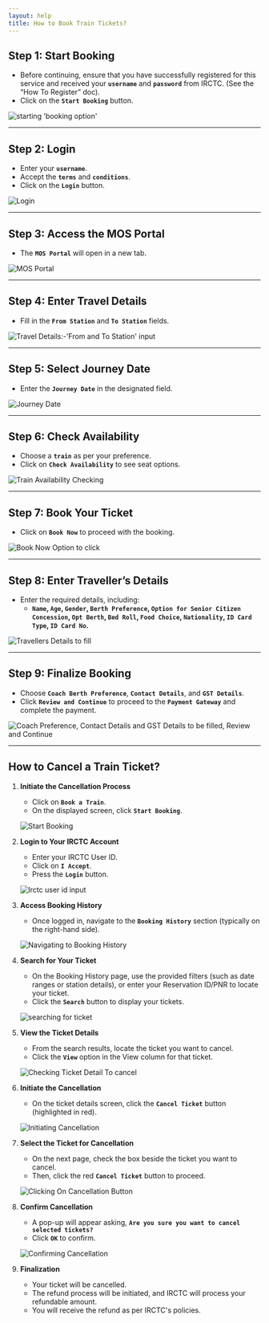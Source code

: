 ```yaml
---
layout: help
title: How to Book Train Tickets?
---
```


## Step 1: Start Booking

- Before continuing, ensure that you have successfully registered for this service and received your **`username`** and **`password`** from IRCTC. (See the “How To Register” doc).
- Click on the **`Start Booking`** button.

![starting 'booking option'](/empages/images/help/train_booking/1.png)

---

## Step 2: Login

- Enter your **`username`**.
- Accept the **`terms`** and **`conditions`**.
- Click on the **`Login`** button.

![Login](/empages/images/help/train_booking/2.png)

---

## Step 3: Access the MOS Portal

- The **`MOS Portal`** will open in a new tab.

![MOS Portal](/empages/images/help/train_booking/3.png)

---

## Step 4: Enter Travel Details

- Fill in the **`From Station`** and **`To Station`** fields.

![Travel Details:-'From and To Station' input](/empages/images/help/train_booking/4.png)

---

## Step 5: Select Journey Date

- Enter the **`Journey Date`** in the designated field.

![Journey Date](/empages/images/help/train_booking/5.png)

---

## Step 6: Check Availability

- Choose a **`train`** as per your preference.
- Click on **`Check Availability`** to see seat options.

![Train Availability Checking](/empages/images/help/train_booking/6.png)

---

## Step 7: Book Your Ticket

- Click on **`Book Now`** to proceed with the booking.

![Book Now Option to click](/empages/images/help/train_booking/7.png)

---

## Step 8: Enter Traveller’s Details

- Enter the required details, including:
    - **`Name`, `Age`, `Gender`, `Berth Preference`, `Option for Senior Citizen Concession`, `Opt Berth`, `Bed Roll`, `Food Choice`, `Nationality`, `ID Card Type`, `ID Card No`.**

![Travellers Details to fill](/empages/images/help/train_booking/8.png)

---

## Step 9: Finalize Booking

- Choose **`Coach Berth Preference`**, **`Contact Details`**, and **`GST Details`**.
- Click **`Review and Continue`** to proceed to the **`Payment Gateway`** and complete the payment.

![Coach Preference, Contact Details and GST Details to be filled, Review and Continue](/empages/images/help/train_booking/9.png)

---

## How to Cancel a Train Ticket?

1. **Initiate the Cancellation Process**
    - Click on **`Book a Train`**.
    - On the displayed screen, click **`Start Booking`**.
    
    ![Start Booking](/empages/images/help/train_booking/10.png)
    
2. **Login to Your IRCTC Account**
    - Enter your IRCTC User ID.
    - Click on **`I Accept`**.
    - Press the **`Login`** button.
    
    ![Irctc user id input](/empages/images/help/train_booking/11.png)
    
3. **Access Booking History**
    - Once logged in, navigate to the **`Booking History`** section (typically on the right-hand side).
    
    ![Navigating to Booking History](/empages/images/help/train_booking/12.png)
    
4. **Search for Your Ticket**
    - On the Booking History page, use the provided filters (such as date ranges or station details), or enter your Reservation ID/PNR to locate your ticket.
    - Click the **`Search`** button to display your tickets.
    
    ![searching for ticket](/empages/images/help/train_booking/13.png)
    
5. **View the Ticket Details**
    - From the search results, locate the ticket you want to cancel.
    - Click the **`View`** option in the View column for that ticket.
    
    ![Checking Ticket Detail To cancel](/empages/images/help/train_booking/14.png)
    
6. **Initiate the Cancellation**
    - On the ticket details screen, click the **`Cancel Ticket`** button (highlighted in red).
    
    ![Initiating Cancellation](/empages/images/help/train_booking/15.png)
    
7. **Select the Ticket for Cancellation**
    - On the next page, check the box beside the ticket you want to cancel.
    - Then, click the red **`Cancel Ticket`** button to proceed.
    
    ![Clicking On Cancellation Button](/empages/images/help/train_booking/16.png)
    
8. **Confirm Cancellation**
    - A pop-up will appear asking, **`Are you sure you want to cancel selected tickets?`**
    - Click **`OK`** to confirm.
    
    ![Confirming Cancellation](/empages/images/help/train_booking/17.png)
    
9. **Finalization**
    - Your ticket will be cancelled.
    - The refund process will be initiated, and IRCTC will process your refundable amount.
    - You will receive the refund as per IRCTC's policies.

